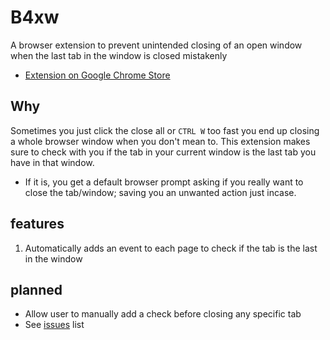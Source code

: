 # B4xw

A browser extension to prevent unintended closing of an open window when the last tab in the window is closed mistakenly

- [Extension on Google Chrome Store](https://chrome.google.com/webstore/detail/whave/onmmaefeecidiliagmmbelkaeicmaang?utm_source=chrome-ntp-icon)

## Why

Sometimes you just click the close all or `CTRL W` too fast you end up closing a whole browser window when you don't mean to. This extension makes sure to check with you if the tab in your current window is the last tab you have in that window.

- If it is, you get a default browser prompt asking if you really want to close the tab/window; saving you an unwanted action just incase.

## features

1. Automatically adds an event to each page to check if the tab is the last in the window

## planned

- Allow user to manually add a check before closing any specific tab
- See [issues](https://github.com/chrisenitan/b4xw/issues) list
